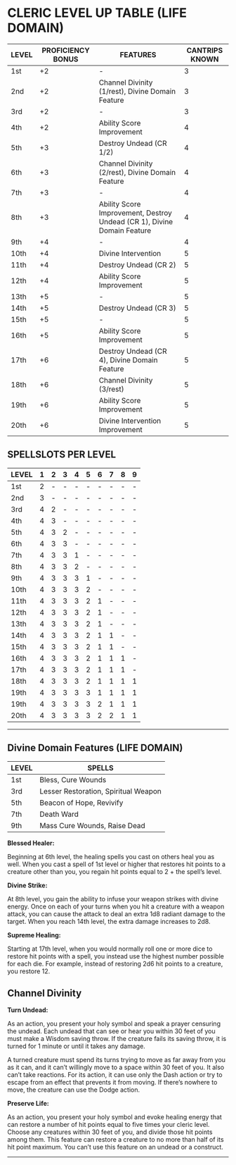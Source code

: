 # CLERIC LEVEL UP TABLE (LIFE DOMAIN)

LEVEL | PROFICIENCY BONUS | FEATURES | CANTRIPS KNOWN 
------|-------------------|----------|---------------
1st   | +2 | - | 3
2nd | +2 | Channel Divinity (1/rest), Divine Domain Feature | 3
3rd | +2 | - | 3 |
4th | +2 | Ability Score Improvement | 4
5th | +3 | Destroy Undead (CR 1/2) | 4
6th | +3 | Channel Divinity (2/rest), Divine Domain Feature | 4
7th | +3 | - | 4
8th | +3 | Ability Score Improvement, Destroy Undead (CR 1), Divine Domain Feature | 4
9th | +4 | - | 4
10th | +4 | Divine Intervention | 5
11th | +4 | Destroy Undead (CR 2) | 5
12th | +4 | Ability Score Improvement | 5
13th | +5 | - | 5
14th | +5 | Destroy Undead (CR 3) | 5
15th | +5 | - | 5
16th | +5 | Ability Score Improvement | 5
17th | +6 | Destroy Undead (CR 4), Divine Domain Feature | 5
18th | +6 | Channel Divinity (3/rest) | 5
19th | +6 | Ability Score Improvement | 5
20th | +6 | Divine Intervention Improvement | 5

## SPELLSLOTS PER LEVEL

LEVEL | 1 | 2 | 3 | 4 | 5 | 6 | 7 | 8 | 9
------|---|---|---|---|---|---|---|---|---
1st   | 2 | - | - | - | - | - | - | - | -
2nd   | 3 | - | - | - | - | - | - | - | -
3rd   | 4 | 2 | - | - | - | - | - | - | -
4th   | 4 | 3 | - | - | - | - | - | - | -
5th   | 4 | 3 | 2 | - | - | - | - | - | -
6th   | 4 | 3 | 3 | - | - | - | - | - | -
7th   | 4 | 3 | 3 | 1 | - | - | - | - | -
8th   | 4 | 3 | 3 | 2 | - | - | - | - | -
9th   | 4 | 3 | 3 | 3 | 1 | - | - | - | -
10th  | 4 | 3 | 3 | 3 | 2 | - | - | - | -
11th  | 4 | 3 | 3 | 3 | 2 | 1 | - | - | -
12th  | 4 | 3 | 3 | 3 | 2 | 1 | - | - | -
13th  | 4 | 3 | 3 | 3 | 2 | 1 | - | - | -
14th  | 4 | 3 | 3 | 3 | 2 | 1 | 1 | - | -
15th  | 4 | 3 | 3 | 3 | 2 | 1 | 1 | - | -
16th  | 4 | 3 | 3 | 3 | 2 | 1 | 1 | 1 | -
17th  | 4 | 3 | 3 | 3 | 2 | 1 | 1 | 1 | -
18th  | 4 | 3 | 3 | 3 | 2 | 1 | 1 | 1 | 1
19th  | 4 | 3 | 3 | 3 | 3 | 1 | 1 | 1 | 1
19th  | 4 | 3 | 3 | 3 | 3 | 2 | 1 | 1 | 1
20th  | 4 | 3 | 3 | 3 | 3 | 2 | 2 | 1 | 1

---

## Divine Domain Features (LIFE DOMAIN)

LEVEL | SPELLS
------|-------
1st | Bless, Cure Wounds
3rd | Lesser Restoration, Spiritual Weapon
5th | Beacon of Hope, Revivify
7th | Death Ward | Guardian of Faith
9th | Mass Cure Wounds, Raise Dead

**Blessed Healer:**

Beginning at 6th level, the healing spells you cast on others heal you as well. When you cast a spell of 1st level or higher that restores hit points to a creature other than you, you regain hit points equal to 2 + the spell’s level.

**Divine Strike:**

At 8th level, you gain the ability to infuse your weapon strikes with divine energy. Once on each of your turns when you hit a creature with a weapon attack, you can cause the attack to deal an extra 1d8 radiant damage to the target. When you reach 14th level, the extra damage increases to 2d8.

**Supreme Healing:**

Starting at 17th level, when you would normally roll one or more dice to restore hit points with a spell, you instead use the highest number possible for each die. For example, instead of restoring 2d6 hit points to a creature, you restore 12.

## Channel Divinity 

**Turn Undead:**

As an action, you present your holy symbol and speak a prayer censuring the undead. Each undead that can see or hear you within 30 feet of you must make a Wisdom saving throw. If the creature fails its saving throw, it is turned for 1 minute or until it takes any damage.

A turned creature must spend its turns trying to move as far away from you as it can, and it can’t willingly move to a space within 30 feet of you. It also can’t take reactions. For its action, it can use only the Dash action or try to escape from an effect that prevents it from moving. If there’s nowhere to move, the creature can use the Dodge action.

**Preserve Life:**

As an action, you present your holy symbol and evoke healing energy that can restore a number of hit points equal to five times your cleric level. Choose any creatures within 30 feet of you, and divide those hit points among them. This feature can restore a creature to no more than half of its hit point maximum. You can’t use this feature on an undead or a construct.

---